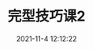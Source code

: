 ---
Author: Ryan
title: 完型技巧课2
date: 2021-11-4 12:12:22
lastUpdated: true
#sidebar: false
breadcrumb: false
#contributors: false
---